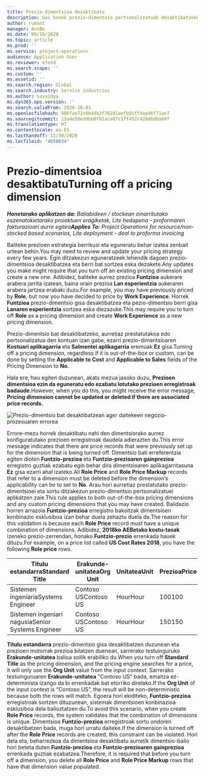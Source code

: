 ```yaml
---
title: Prezio-dimentsioa desaktibatu
description: Gai honek prezio-dimentsio pertsonalizatuak desaktibatzeko moduari buruzko informazioa eskaintzen du.
author: rumant
manager: AnnBe
ms.date: 09/18/2020
ms.topic: article
ms.prod: ''
ms.service: project-operations
audience: Application User
ms.reviewer: kfend
ms.search.scope: ''
ms.custom: ''
ms.assetid: ''
ms.search.region: Global
ms.search.industry: Service industries
ms.author: suvaidya
ms.dyn365.ops.version: ''
ms.search.validFrom: 2020-10-01
ms.openlocfilehash: 986fae72c6b44b3f76281aefb81ffdaa96f71ae7
ms.sourcegitcommit: 13a4e58eddbb0f81aca07c1ff452c420dbd8a68f
ms.translationtype: HT
ms.contentlocale: eu-ES
ms.lasthandoff: 11/30/2020
ms.locfileid: "4650034"
---
```

# <a name="turning-off-a-pricing-dimension"></a><span data-ttu-id="99bfe-103">Prezio-dimentsioa desaktibatu</span><span class="sxs-lookup"><span data-stu-id="99bfe-103">Turning off a pricing dimension</span></span>

<span data-ttu-id="99bfe-104">_**Honetarako aplikatzen da:** Baliabideen / stockean oinarritutako eszenatokietarako proiektuen eragiketak, Lite hedapena - proformaren fakturazioari aurre egitea_</span><span class="sxs-lookup"><span data-stu-id="99bfe-104">_**Applies To:** Project Operations for resource/non-stocked based scenarios, Lite deployment - deal to proforma invoicing_</span></span>

<span data-ttu-id="99bfe-105">Baliteke prezioen estrategia berrikusi eta eguneratu behar izatea zenbait urtean behin.</span><span class="sxs-lookup"><span data-stu-id="99bfe-105">You may need to review and update your pricing strategy every few years.</span></span> <span data-ttu-id="99bfe-106">Egin ditzakezun eguneratzeek lehendik dagoen prezio-dimentsioa desaktibatzea eta berri bat sortzea eska dezakete.</span><span class="sxs-lookup"><span data-stu-id="99bfe-106">Any updates you make might require that you turn off an existing pricing dimension and create a new one.</span></span> <span data-ttu-id="99bfe-107">Adibidez, baliteke aurrez prezioa **Funtzioa** aukerare arabera jarrita izatean, baina orain prezioa **Lan esperientzia** aukeraren arabera jartzea erabaki duzu.</span><span class="sxs-lookup"><span data-stu-id="99bfe-107">For example, you may have previously priced by **Role**, but now you have decided to price by **Work Experience**.</span></span> <span data-ttu-id="99bfe-108">Horrek **Funtzioa** prezio-dimentsio gisa desaktibatzea eta pezio-dimentsio berri gisa **Lanaren esperientzia** sortzea eska diezazuke.</span><span class="sxs-lookup"><span data-stu-id="99bfe-108">This may require you to turn off **Role** as a pricing dimension and create **Work Experience** as a new pricing dimension.</span></span> 

<span data-ttu-id="99bfe-109">Prezio-dimentsio bat desaktibatzeko, aurretiaz prestatutakoa edo pertsonalizatua den kontuan izan gabe, ezarri prezio-dimentsioaren **Kostuari aplikagarria** eta **Salmentei aplikagarria** eremuak **Ez** gisa.</span><span class="sxs-lookup"><span data-stu-id="99bfe-109">Turning off a pricing dimension, regardless if it is out-of-the-box or custom, can be done by setting the **Applicable to Cost** and **Applicable to Sales** fields of the Pricing Dimension to **No**.</span></span>

<span data-ttu-id="99bfe-110">Hala ere, hau egiten duzunean, akats mezua jasoko duzu, **Prezioen dimentsioa ezin da eguneratu edo ezabatu lotutako prezioen erregistroak badaude**.</span><span class="sxs-lookup"><span data-stu-id="99bfe-110">However, when you do this, you might receive the error message, **Pricing dimension cannot be updated or deleted if there are associated price records.**</span></span>

![Prezio-dimentsio bat desaktibatzean ager daitekeen negozio-prozesuaren errorea](media/Business-Process-Error.png)

<span data-ttu-id="99bfe-112">Errore-mezu horrek desaktibatu nahi den dimentsiorako aurrez konfiguratutako prezioen erregistroak daudela adierazten du.</span><span class="sxs-lookup"><span data-stu-id="99bfe-112">This error message indicates that there are price records that were previously set up for the dimension that is being turned off.</span></span> <span data-ttu-id="99bfe-113">Dimentsio bati erreferentzia egiten dioten **Funtzio-prezioa** eta **Funtzio-prezioaren gainprezioa** erregistro guztiak ezabatu egin behar dira dimentsioaren aplikagarritasuna **Ez** gisa ezarri ahal izateko.</span><span class="sxs-lookup"><span data-stu-id="99bfe-113">All **Role Price** and **Role Price Markup** records that refer to a dimension must be deleted before the dimension’s applicability can be to set to **No**.</span></span> <span data-ttu-id="99bfe-114">Arau hori aurretiaz prestatutako prezio-dimentsioei eta sortu ditzakezun prezio-dimentsio pertsonalizatuei aplikatzen zaie.</span><span class="sxs-lookup"><span data-stu-id="99bfe-114">This rule applies to both out-of-the-box pricing dimensions and any custom pricing dimensions that you may have created.</span></span> <span data-ttu-id="99bfe-115">Balidazio horren arrazoia **Funtzio-prezioa** erregistro bakoitzak dimentsioen konbinazio esklusiboa izan behar duela zehaztu duela da.</span><span class="sxs-lookup"><span data-stu-id="99bfe-115">The reason for this validation is because each **Role Price** record must have a unique combination of dimensions.</span></span> <span data-ttu-id="99bfe-116">Adibidez, **2018ko AEBetako kostu-tasak** izeneko prezio-zerrendan, honako **Funtzio-prezio** errenkada hauek dituzu.</span><span class="sxs-lookup"><span data-stu-id="99bfe-116">For example, on a price list called **US Cost Rates 2018**, you have the following **Role price** rows.</span></span> 

| <span data-ttu-id="99bfe-117">Titulu estandarra</span><span class="sxs-lookup"><span data-stu-id="99bfe-117">Standard Title</span></span>         | <span data-ttu-id="99bfe-118">Erakunde-unitatea</span><span class="sxs-lookup"><span data-stu-id="99bfe-118">Org Unit</span></span>    |<span data-ttu-id="99bfe-119">Unitatea</span><span class="sxs-lookup"><span data-stu-id="99bfe-119">Unit</span></span>   |<span data-ttu-id="99bfe-120">Prezioa</span><span class="sxs-lookup"><span data-stu-id="99bfe-120">Price</span></span>  |<span data-ttu-id="99bfe-121">Moneta</span><span class="sxs-lookup"><span data-stu-id="99bfe-121">Currency</span></span>  |
| -----------------------|-------------|-------|-------|----------|
| <span data-ttu-id="99bfe-122">Sistemen ingeniaria</span><span class="sxs-lookup"><span data-stu-id="99bfe-122">Systems Engineer</span></span>|<span data-ttu-id="99bfe-123">Contoso US</span><span class="sxs-lookup"><span data-stu-id="99bfe-123">Contoso US</span></span>|<span data-ttu-id="99bfe-124">Hour</span><span class="sxs-lookup"><span data-stu-id="99bfe-124">Hour</span></span>| <span data-ttu-id="99bfe-125">100</span><span class="sxs-lookup"><span data-stu-id="99bfe-125">100</span></span>|<span data-ttu-id="99bfe-126">USD</span><span class="sxs-lookup"><span data-stu-id="99bfe-126">USD</span></span>|
| <span data-ttu-id="99bfe-127">Sistemen ingeniari nagusia</span><span class="sxs-lookup"><span data-stu-id="99bfe-127">Senior Systems Engineer</span></span>|<span data-ttu-id="99bfe-128">Contoso US</span><span class="sxs-lookup"><span data-stu-id="99bfe-128">Contoso US</span></span>|<span data-ttu-id="99bfe-129">Hour</span><span class="sxs-lookup"><span data-stu-id="99bfe-129">Hour</span></span>| <span data-ttu-id="99bfe-130">150</span><span class="sxs-lookup"><span data-stu-id="99bfe-130">150</span></span>| <span data-ttu-id="99bfe-131">USD</span><span class="sxs-lookup"><span data-stu-id="99bfe-131">USD</span></span>|


<span data-ttu-id="99bfe-132">**Titulu estandarra** prezio-dimentsio gisa desaktibatzen duzunean eta prezioen motorrak prezioa bilatzen duenean, sarrerako testuinguruko **Erakunde-unitatea** balioa soilik erabiliko du.</span><span class="sxs-lookup"><span data-stu-id="99bfe-132">When you turn off **Standard Title** as the pricing dimension, and the pricing engine searches for a price, it will only use the **Org Unit** value from the input context.</span></span> <span data-ttu-id="99bfe-133">Sarrerako testuinguruaren **Erakunde-unitatea** "Contoso US" bada, emaitza ez-determinista izango da bi errenkadak bat etorriko direlako.</span><span class="sxs-lookup"><span data-stu-id="99bfe-133">If the **Org Unit** of the input context is “Contoso US”, the result will be non-deterministic because both the rows will match.</span></span> <span data-ttu-id="99bfe-134">Egoera hori ekiditeko, **Funtzio-prezioa** erregistroak sortzen dituzunean, sistemak dimentsioen konbinazioa esklusiboa dela balioztatzen du.</span><span class="sxs-lookup"><span data-stu-id="99bfe-134">To avoid this scenario, when you create **Role Price** records, the system validates that the combination of dimensions is unique.</span></span> <span data-ttu-id="99bfe-135">Dimentsioa **Funtzio-prezioa** erregistroak sortu ondoren desaktibatzen bada, muga hori urratu daiteke.</span><span class="sxs-lookup"><span data-stu-id="99bfe-135">If the dimension is turned off after the **Role Price** records are created, this constraint can be violated.</span></span> <span data-ttu-id="99bfe-136">Hori dela eta, beharrezkoa da dimentsioa desaktibatu aurretik dimentsio-balio hori beteta duten **Funtzio-prezioa** eta **Funtzio-prezioaren gainprezioa** errenkada guztiak ezabatzea.</span><span class="sxs-lookup"><span data-stu-id="99bfe-136">Therefore, it is required that before you turn off a dimension, you delete all **Role Price** and **Role Price Markup** rows that have that dimension value populated.</span></span>
